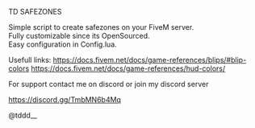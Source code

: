 TD SAFEZONES

Simple script to create safezones on your FiveM server.            
Fully customizable since its OpenSourced.            
Easy configuration in Config.lua.      

Usefull links: 
https://docs.fivem.net/docs/game-references/blips/#blip-colors
https://docs.fivem.net/docs/game-references/hud-colors/


For support contact me on discord or join my discord server

https://discord.gg/TmbMN6b4Mq

@tddd__